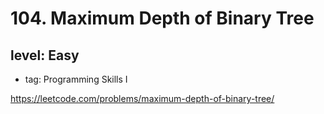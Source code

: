 # 104. Maximum Depth of Binary Tree
## level: Easy

- tag: Programming Skills I

https://leetcode.com/problems/maximum-depth-of-binary-tree/
